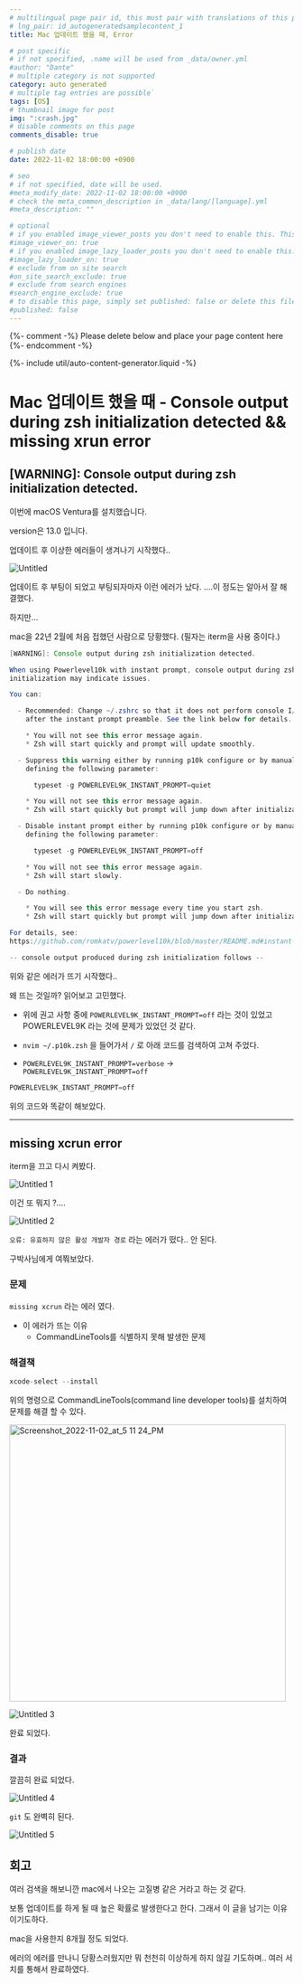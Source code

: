 ```yaml
---
# multilingual page pair id, this must pair with translations of this page. (This name must be unique)
# lng_pair: id_autogeneratedsamplecontent_1
title: Mac 업데이트 했을 때, Error

# post specific
# if not specified, .name will be used from _data/owner.yml
#author: "Dante"
# multiple category is not supported
category: auto generated
# multiple tag entries are possible`
tags: [OS]
# thumbnail image for post
img: ":crash.jpg"
# disable comments on this page
comments_disable: true

# publish date
date: 2022-11-02 18:00:00 +0900

# seo
# if not specified, date will be used.
#meta_modify_date: 2022-11-02 18:00:00 +0900
# check the meta_common_description in _data/lang/[language].yml
#meta_description: ""

# optional
# if you enabled image_viewer_posts you don't need to enable this. This is only if image_viewer_posts = false
#image_viewer_on: true
# if you enabled image_lazy_loader_posts you don't need to enable this. This is only if image_lazy_loader_posts = false
#image_lazy_loader_on: true
# exclude from on site search
#on_site_search_exclude: true
# exclude from search engines
#search_engine_exclude: true
# to disable this page, simply set published: false or delete this file
#published: false
---
```

{%- comment -%} Please delete below and place your page content here {%- endcomment -%}

{%- include util/auto-content-generator.liquid -%}

<!-- outline-start -->

# Mac 업데이트 했을 때 - Console output during zsh initialization detected && missing xrun error

## [WARNING]: Console output during zsh initialization detected.

이번에 macOS Ventura를 설치했습니다.

version은 13.0 입니다.

업데이트 후 이상한 에러들이 생겨나기 시작했다..

![Untitled](https://user-images.githubusercontent.com/56623911/199447373-23bc1d8b-2571-40bf-bdbb-2a503b86e1d6.png)

업데이트 후 부팅이 되었고 부팅되자마자 이런 에러가 났다. ….이 정도는 알아서 잘 해결했다.

하지만…

mac을 22년 2월에 처음 접했던 사람으로 당황했다. (필자는 iterm을 사용 중이다.)

```java
[WARNING]: Console output during zsh initialization detected.

When using Powerlevel10k with instant prompt, console output during zsh
initialization may indicate issues.

You can:

  - Recommended: Change ~/.zshrc so that it does not perform console I/O
    after the instant prompt preamble. See the link below for details.

    * You will not see this error message again.
    * Zsh will start quickly and prompt will update smoothly.

  - Suppress this warning either by running p10k configure or by manually
    defining the following parameter:

      typeset -g POWERLEVEL9K_INSTANT_PROMPT=quiet

    * You will not see this error message again.
    * Zsh will start quickly but prompt will jump down after initialization.

  - Disable instant prompt either by running p10k configure or by manually
    defining the following parameter:

      typeset -g POWERLEVEL9K_INSTANT_PROMPT=off

    * You will not see this error message again.
    * Zsh will start slowly.

  - Do nothing.

    * You will see this error message every time you start zsh.
    * Zsh will start quickly but prompt will jump down after initialization.

For details, see:
https://github.com/romkatv/powerlevel10k/blob/master/README.md#instant-prompt

-- console output produced during zsh initialization follows --
```

위와 같은 에러가 뜨기 시작했다..

왜 뜨는 것일까? 읽어보고 고민했다.

- 위에 권고 사항 중에 `POWERLEVEL9K_INSTANT_PROMPT=off` 라는 것이 있었고 POWERLEVEL9K 라는 것에 문제가 있었던 것 같다.

- `nvim ~/.p10k.zsh`  을 들어가서  `/` 로 아래 코드를 검색하여 고쳐 주었다.
- `POWERLEVEL9K_INSTANT_PROMPT=verbose` → `POWERLEVEL9K_INSTANT_PROMPT=off`

```java
POWERLEVEL9K_INSTANT_PROMPT=off
```

위의 코드와 똑같이 해보았다.

---

## missing xcrun error

iterm을 끄고 다시 켜봤다.

![Untitled 1](https://user-images.githubusercontent.com/56623911/199447340-ddc14865-d227-4ce2-acb2-ec4e968ea4f8.png)

이건 또 뭐지 ?….

![Untitled 2](https://user-images.githubusercontent.com/56623911/199447344-5cda7210-9612-4baa-b6df-ba2deffe641c.png)

`오류: 유효하지 않은 활성 개발자 경로` 라는 에러가 떴다..  안 된다.

구박사님에게 여쭤보았다.

### 문제

`missing xcrun` 라는 에러 였다.

- 이 에러가 뜨는 이유
  - CommandLineTools를 식별하지 못해 발생한 문제

### 해결책

```java
xcode-select --install
```

위의 명령으로 CommandLineTools(command line developer tools)를 설치하여 문제를 해결 할 수 있다.

<img width="490" alt="Screenshot_2022-11-02_at_5 11 24_PM" src="https://user-images.githubusercontent.com/56623911/199447322-f6b49d67-bce9-42ac-85a7-f4b7c1e653c1.png">

![Untitled 3](https://user-images.githubusercontent.com/56623911/199447352-ab846912-59c6-4135-bae3-c9f2163f4a74.png)

완료 되었다.

### 결과

깔끔히 완료 되었다.

![Untitled 4](https://user-images.githubusercontent.com/56623911/199447361-2f14b0d1-2296-4bbc-bdf3-dc58dc17aff0.png)

`git` 도 완벽히 된다.

![Untitled 5](https://user-images.githubusercontent.com/56623911/199447367-692ee0ac-c37b-44a3-9a44-45ea5d571aa8.png)

## 회고

여러 검색을 해보니깐 mac에서 나오는 고질병 같은 거라고 하는 것 같다.

보통 업데이트를 하게 될 때 높은 확률로 발생한다고 한다. 그래서 이 글을 남기는 이유이기도하다.

mac을 사용한지 8개월 정도 되었다.

에러의 에러를 만나니 당황스러웠지만 뭐 천천히 이상하게 하지 않길 기도하며.. 여러 서치를 통해서 완료하였다.


<!-- outline-end -->
